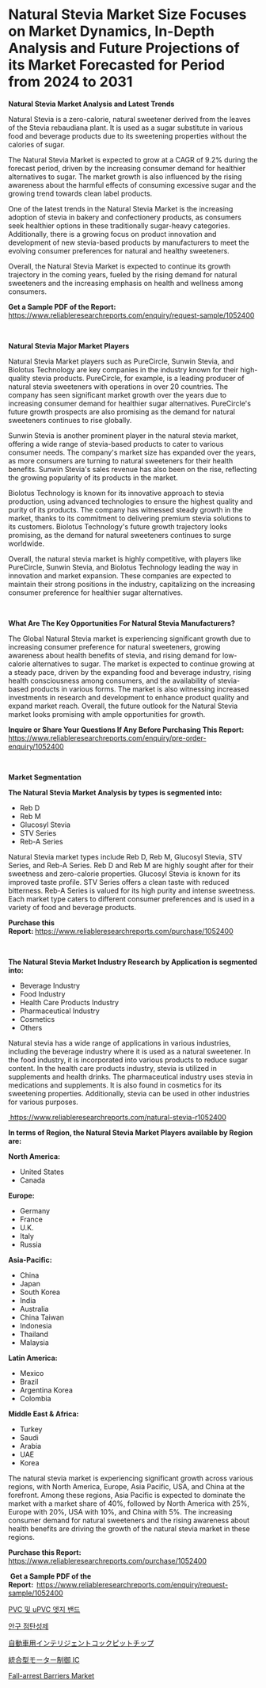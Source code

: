 <p><h1>Natural Stevia Market Size Focuses on Market Dynamics, In-Depth Analysis and Future Projections of its Market Forecasted for Period from 2024 to 2031</h1></p><p><strong>Natural Stevia Market Analysis and Latest Trends</strong></p>
<p><p>Natural Stevia is a zero-calorie, natural sweetener derived from the leaves of the Stevia rebaudiana plant. It is used as a sugar substitute in various food and beverage products due to its sweetening properties without the calories of sugar.</p><p>The Natural Stevia Market is expected to grow at a CAGR of 9.2% during the forecast period, driven by the increasing consumer demand for healthier alternatives to sugar. The market growth is also influenced by the rising awareness about the harmful effects of consuming excessive sugar and the growing trend towards clean label products.</p><p>One of the latest trends in the Natural Stevia Market is the increasing adoption of stevia in bakery and confectionery products, as consumers seek healthier options in these traditionally sugar-heavy categories. Additionally, there is a growing focus on product innovation and development of new stevia-based products by manufacturers to meet the evolving consumer preferences for natural and healthy sweeteners.</p><p>Overall, the Natural Stevia Market is expected to continue its growth trajectory in the coming years, fueled by the rising demand for natural sweeteners and the increasing emphasis on health and wellness among consumers.</p></p>
<p><strong>Get a Sample PDF of the Report:&nbsp;</strong> <a href="https://www.reliableresearchreports.com/enquiry/request-sample/1052400">https://www.reliableresearchreports.com/enquiry/request-sample/1052400</a></p>
<p>&nbsp;</p>
<p><strong>Natural Stevia Major Market Players</strong></p>
<p><p>Natural Stevia Market players such as PureCircle, Sunwin Stevia, and Biolotus Technology are key companies in the industry known for their high-quality stevia products. PureCircle, for example, is a leading producer of natural stevia sweeteners with operations in over 20 countries. The company has seen significant market growth over the years due to increasing consumer demand for healthier sugar alternatives. PureCircle's future growth prospects are also promising as the demand for natural sweeteners continues to rise globally.</p><p>Sunwin Stevia is another prominent player in the natural stevia market, offering a wide range of stevia-based products to cater to various consumer needs. The company's market size has expanded over the years, as more consumers are turning to natural sweeteners for their health benefits. Sunwin Stevia's sales revenue has also been on the rise, reflecting the growing popularity of its products in the market.</p><p>Biolotus Technology is known for its innovative approach to stevia production, using advanced technologies to ensure the highest quality and purity of its products. The company has witnessed steady growth in the market, thanks to its commitment to delivering premium stevia solutions to its customers. Biolotus Technology's future growth trajectory looks promising, as the demand for natural sweeteners continues to surge worldwide.</p><p>Overall, the natural stevia market is highly competitive, with players like PureCircle, Sunwin Stevia, and Biolotus Technology leading the way in innovation and market expansion. These companies are expected to maintain their strong positions in the industry, capitalizing on the increasing consumer preference for healthier sugar alternatives.</p></p>
<p>&nbsp;</p>
<p><strong>What Are The Key Opportunities For Natural Stevia Manufacturers?</strong></p>
<p><p>The Global Natural Stevia market is experiencing significant growth due to increasing consumer preference for natural sweeteners, growing awareness about health benefits of stevia, and rising demand for low-calorie alternatives to sugar. The market is expected to continue growing at a steady pace, driven by the expanding food and beverage industry, rising health consciousness among consumers, and the availability of stevia-based products in various forms. The market is also witnessing increased investments in research and development to enhance product quality and expand market reach. Overall, the future outlook for the Natural Stevia market looks promising with ample opportunities for growth.</p></p>
<p><strong>Inquire or Share Your Questions If Any Before Purchasing This Report:</strong> <a href="https://www.reliableresearchreports.com/enquiry/pre-order-enquiry/1052400">https://www.reliableresearchreports.com/enquiry/pre-order-enquiry/1052400</a></p>
<p>&nbsp;</p>
<p><strong>Market Segmentation</strong></p>
<p><strong>The Natural Stevia Market Analysis by types is segmented into:</strong></p>
<p><ul><li>Reb D</li><li>Reb M</li><li>Glucosyl Stevia</li><li>STV Series</li><li>Reb-A Series</li></ul></p>
<p><p>Natural Stevia market types include Reb D, Reb M, Glucosyl Stevia, STV Series, and Reb-A Series. Reb D and Reb M are highly sought after for their sweetness and zero-calorie properties. Glucosyl Stevia is known for its improved taste profile. STV Series offers a clean taste with reduced bitterness. Reb-A Series is valued for its high purity and intense sweetness. Each market type caters to different consumer preferences and is used in a variety of food and beverage products.</p></p>
<p><strong>Purchase this Report:&nbsp;</strong><a href="https://www.reliableresearchreports.com/purchase/1052400">https://www.reliableresearchreports.com/purchase/1052400</a></p>
<p>&nbsp;</p>
<p><strong>The Natural Stevia Market Industry Research by Application is segmented into:</strong></p>
<p><ul><li>Beverage Industry</li><li>Food Industry</li><li>Health Care Products Industry</li><li>Pharmaceutical Industry</li><li>Cosmetics</li><li>Others</li></ul></p>
<p><p>Natural stevia has a wide range of applications in various industries, including the beverage industry where it is used as a natural sweetener. In the food industry, it is incorporated into various products to reduce sugar content. In the health care products industry, stevia is utilized in supplements and health drinks. The pharmaceutical industry uses stevia in medications and supplements. It is also found in cosmetics for its sweetening properties. Additionally, stevia can be used in other industries for various purposes.</p></p>
<p><a href="https://www.reliableresearchreports.com/natural-stevia-r1052400">&nbsp;https://www.reliableresearchreports.com/natural-stevia-r1052400</a></p>
<p><strong>In terms of Region, the Natural Stevia Market Players available by Region are:</strong></p>
<p>
    <p> <strong> North America: </strong>
        <ul>
            <li>United States</li>
            <li>Canada</li>
        </ul>
        </p> 
    <p> <strong> Europe: </strong>
        <ul>
            <li>Germany</li>
            <li>France</li>
            <li>U.K.</li>
            <li>Italy</li>
            <li>Russia</li>
        </ul>
        </p> 
    <p> <strong> Asia-Pacific: </strong>
        <ul>
            <li>China</li>
            <li>Japan</li>
            <li>South Korea</li>
            <li>India</li>
            <li>Australia</li>
            <li>China Taiwan</li>
            <li>Indonesia</li>
            <li>Thailand</li>
            <li>Malaysia</li>
        </ul>
        </p> 
    <p> <strong> Latin America: </strong>
        <ul>
            <li>Mexico</li>
            <li>Brazil</li>
            <li>Argentina Korea</li>
            <li>Colombia</li>
        </ul>
        </p> 
    <p> <strong> Middle East & Africa: </strong>
        <ul>
            <li>Turkey</li>
            <li>Saudi</li>
            <li>Arabia</li>
            <li>UAE</li>
            <li>Korea</li>
        </ul>
    </p>
    </p>
<p><p>The natural stevia market is experiencing significant growth across various regions, with North America, Europe, Asia Pacific, USA, and China at the forefront. Among these regions, Asia Pacific is expected to dominate the market with a market share of 40%, followed by North America with 25%, Europe with 20%, USA with 10%, and China with 5%. The increasing consumer demand for natural sweeteners and the rising awareness about health benefits are driving the growth of the natural stevia market in these regions.</p></p>
<p><strong>Purchase this Report: </strong><a href="https://www.reliableresearchreports.com/purchase/1052400">https://www.reliableresearchreports.com/purchase/1052400</a></p>
<p>&nbsp;<strong>Get a Sample PDF of the Report:&nbsp;&nbsp;</strong><a href="https://www.reliableresearchreports.com/enquiry/request-sample/1052400">https://www.reliableresearchreports.com/enquiry/request-sample/1052400</a></p>
<p><strong></strong></p>
<p><p><a href="https://medium.com/@danieldobroiu20221/%EA%B8%80%EB%A1%9C%EB%B2%8C-pvc%EC%99%80-upvc-%EC%97%90%EC%A7%80%EB%B0%B4%EB%93%9C-%EC%8B%9C%EC%9E%A5-%EA%B7%9C%EB%AA%A8%EB%8A%94-2024%EB%85%84%EB%B6%80%ED%84%B0-2031%EB%85%84%EA%B9%8C%EC%A7%80-%EC%9D%98-cagr%EC%9D%84-%EA%B2%BD%ED%97%98%ED%95%A0-%EA%B2%83%EC%9C%BC%EB%A1%9C-%EC%97%85%EA%B3%84-%EC%A0%84%EB%A7%9D%EC%97%90-%EB%94%B0%EB%A5%B4%EB%A9%B4-7b647f65cfc3">PVC 및 uPVC 엣지 밴드</a></p><p><a href="https://github.com/gambitz1998/Market-Research-Report-List-1/blob/main/1859996126935.md">안구 점탄성제</a></p><p><a href="https://github.com/vlcostes/Market-Research-Report-List-2/blob/main/3113382119820.md">自動車用インテリジェントコックピットチップ</a></p><p><a href="https://github.com/gfggqjbfys368009/Market-Research-Report-List-2/blob/main/9988629119819.md">統合型モーター制御 IC</a></p><p><a href="https://github.com/abdillahsp58/Market-Research-Report-List-1/blob/main/fall-arrest-barriers-market.md">Fall-arrest Barriers Market</a></p></p>